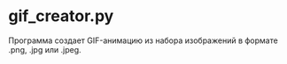 # gif_creator.py

Программа создает GIF-анимацию из набора изображений в формате .png, .jpg или .jpeg.
